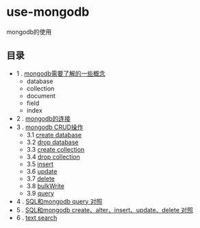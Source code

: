 # use-mongodb
mongodb的使用

## 目录
 
 -  1 . [mongodb需要了解的一些概念](content/1.md)
	- database
	- collection
	- document
	- field
	- index
- 2 . [mongodb的连接](content/1.md)
- 3 . [mongodb CRUD操作](content/2.md) 
  - 3.1 [create database](content/2.md) 
  - 3.2 [drop database](content/2.md) 
  - 3.3 [create collection](content/2.md) 
  - 3.4 [drop collection](content/2.md) 
  - 3.5 [insert](content/2.md) 
  - 3.6 [update](content/2.md) 
  - 3.7 [delete](content/2.md) 
  - 3.8 [bulkWrite](content/2.md) 
  - 3.9 [query](content/3.md)
 - 4 . [SQL和mongodb query 对照](content/4.md)
 - 5 . [SQL和mongodb create、alter、insert、update、delete 对照](content/5.md)
 - 6 . [text search](content/6.md)



